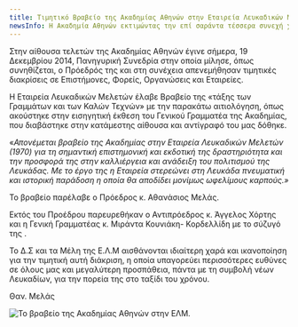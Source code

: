 ```yaml
---
title: Τιμητικό Βραβείο της Ακαδημίας Αθηνών στην Εταιρεία Λευκαδικών Μελετών 
newsInfo: Η Ακαδημία Αθηνών εκτιμώντας την επί σαράντα τέσσερα συνεχή χρόνια προσφορά της ΕΛΜ στα γράμματα, την ιστορική έρευνα και την πολιτιστική δραστηριότητα τιμά αυτή με βραβείο.
---
```


Στην αίθουσα τελετών της Ακαδημίας Αθηνών έγινε σήμερα, 19 Δεκεμβρίου 2014, Πανηγυρική Συνεδρία στην οποία μίλησε, όπως συνηθίζεται, ο Πρόεδρός της και στη συνέχεια απενεμήθησαν τιμητικές διακρίσεις σε Επιστήμονες, Φορείς, Οργανώσεις και Εταιρείες.

Η Εταιρεία Λευκαδικών Μελετών έλαβε Βραβείο της «τάξης των Γραμμάτων και των Καλών Τεχνών» με την παρακάτω αιτιολόγηση, όπως ακούστηκε στην εισηγητική έκθεση του Γενικού Γραμματέα της Ακαδημίας, που διαβάστηκε στην κατάμεστης αίθουσα και αντίγραφό του μας δόθηκε.

«*Απονέμεται βραβείο της Ακαδημίας στην Εταιρεία Λευκαδικών Μελετών \(1970\) για τη σημαντική επιστημονική και εκδοτική της δραστηριότητα και την προσφορά της στην καλλιέργεια και ανάδειξη του πολιτισμού της Λευκάδας. Με το έργο της η Εταιρεία στερεώνει στη Λευκάδα πνευματική και ιστορική παράδοση η οποία θα αποδίδει μονίμως ωφελίμους καρπούς.»*

Το βραβείο παρέλαβε ο Πρόεδρος κ. Αθανάσιος Μελάς.

Εκτός του Προέδρου παρευρεθήκαν ο Αντιπρόεδρος κ. Άγγελος Χόρτης και η Γενική Γραμματέας κ. Μιράντα Κουνιάκη- Κορδελλίδη με το σύζυγό της .

Το Δ.Σ και τα Μέλη της Ε.Λ.Μ αισθάνονται ιδιαίτερη χαρά και ικανοποίηση για την τιμητική αυτή διάκριση, η οποία υπαγορεύει περισσότερες ευθύνες σε όλους μας και μεγαλύτερη προσπάθεια, πάντα με τη συμβολή νέων Λευκαδίων, για την πορεία της στο ταξίδι του χρόνου.

Θαν. Μελάς


<img class="pure-img" src="/images/vravio_akadimias_athinon_2014.jpg" alt="Το βραβείο της Ακαδημίας Αθηνών στην ΕΛΜ." ></img>
